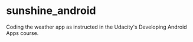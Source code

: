 # sunshine_android

Coding the weather app as instructed in the Udacity's Developing Android Apps course.
